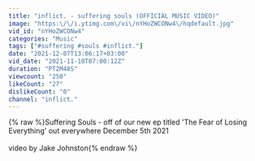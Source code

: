 ```yaml
---
title: "inflict. - suffering souls (OFFICIAL MUSIC VIDEO)"
image: "https:\/\/i.ytimg.com\/vi\/nYHoZWCONw4\/hqdefault.jpg"
vid_id: "nYHoZWCONw4"
categories: "Music"
tags: ["#suffering #souls #inflict."]
date: "2021-12-07T13:06:17+03:00"
vid_date: "2021-11-10T07:00:12Z"
duration: "PT2M48S"
viewcount: "250"
likeCount: "27"
dislikeCount: "0"
channel: "inflict."
---
```

{% raw %}Suffering Souls - off of our new ep titled 'The Fear of Losing Everything' out everywhere December 5th 2021<br /><br />video by Jake Johnston{% endraw %}
